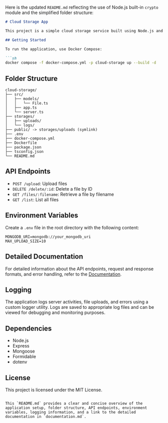 Here is the updated `README.md` reflecting the use of Node.js built-in `crypto` module and the simplified folder structure:

```markdown
# Cloud Storage App

This project is a simple cloud storage service built using Node.js and MongoDB. It allows users to upload, delete, retrieve, and list files.

## Getting Started

To run the application, use Docker Compose:

```sh
docker compose -f docker-compose.yml -p cloud-storage up --build -d
```

## Folder Structure

```
cloud-storage/
├── src/
│   ├── models/
│   │   └── File.ts
│   ├── app.ts
│   └── server.ts
├── storages/
│   ├── uploads/
│   └── logs/
├── public/ -> storages/uploads (symlink)
├── .env
├── docker-compose.yml
├── Dockerfile
├── package.json
├── tsconfig.json
└── README.md
```

## API Endpoints

- `POST /upload`: Upload files
- `DELETE /delete/:id`: Delete a file by ID
- `GET /files/:filename`: Retrieve a file by filename
- `GET /list`: List all files

## Environment Variables

Create a `.env` file in the root directory with the following content:

```dotenv
MONGODB_URI=mongodb://your_mongodb_uri
MAX_UPLOAD_SIZE=10
```

## Detailed Documentation

For detailed information about the API endpoints, request and response formats, and error handling, refer to the [Documentation](./DOCUMENTATION.md).

## Logging

The application logs server activities, file uploads, and errors using a custom logger utility. Logs are saved to appropriate log files and can be viewed for debugging and monitoring purposes.

## Dependencies

- Node.js
- Express
- Mongoose
- Formidable
- dotenv

## License

This project is licensed under the MIT License.
```

This `README.md` provides a clear and concise overview of the application setup, folder structure, API endpoints, environment variables, logging information, and a link to the detailed documentation in `documentation.md`.